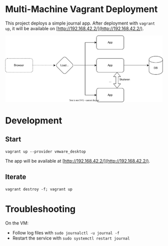 # Multi-Machine Vagrant Deployment

This project deploys a simple journal app. After deployment with `vagrant up`, it will be available on [http://192.168.42.2/](http://192.168.42.2/).

![](arch.svg)

# Development

## Start

`vagrant up --provider vmware_desktop`

The app will be available at [http://192.168.42.2/](http://192.168.42.2/).

## Iterate

`vagrant destroy -f; vagrant up`

# Troubleshooting

On the VM:

* Follow log files with `sudo journalctl -u journal -f`
* Restart the service with `sudo systemctl restart journal`
